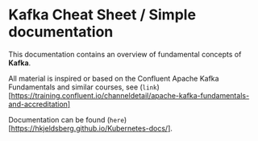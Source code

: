 # Kafka Cheat Sheet / Simple documentation

This documentation contains an overview of fundamental concepts of **Kafka**.

All material is inspired or based on the Confluent Apache Kafka Fundamentals and similar courses,
see (`link`)[https://training.confluent.io/channeldetail/apache-kafka-fundamentals-and-accreditation]

Documentation can be found (`here`)[https://hkjeldsberg.github.io/Kubernetes-docs/].
